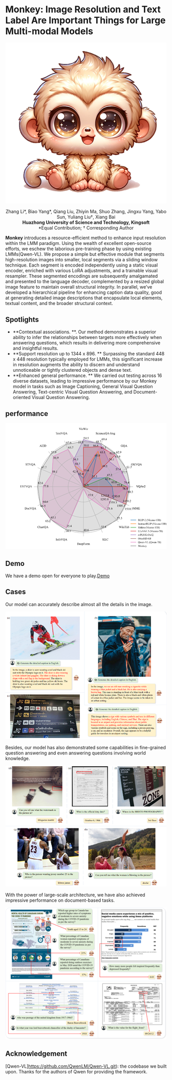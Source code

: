 # Monkey: Image Resolution and Text Label Are Important Things for Large Multi-modal Models

![](images/logo_monkey.png)

<div align="center">
Zhang Li*, Biao Yang*, Qiang Liu, Zhiyin Ma, Shuo Zhang, Jingxu Yang, Yabo Sun, Yuliang Liu†, Xiang Bai
</div>
<div align="center">
<strong>Huazhong University of Science and Technology, Kingsoft</strong>
</div>
<div align="center">
*Equal Contribution; † Corresponding Author
</div>

**Monkey** introduces a resource-efficient method to enhance input resolution within the LMM paradigm. Using the wealth of excellent open-source efforts, we eschew the laborious pre-training phase by using existing LMMs(Qwen-VL). We propose a simple but effective module that segments high-resolution images into smaller, local segments via a sliding window technique. Each segment is encoded independently using a static visual encoder, enriched with various LoRA adjustments, and a trainable visual resampler. These segmented encodings are subsequently amalgamated and presented to the language decoder, complemented by a resized global image feature to maintain overall structural integrity. In parallel, we’ve developed a hierarchical pipeline for enhancing caption data quality, good at generating detailed image descriptions that encapsulate local elements, textual content, and the broader structural context.

## Spotlights

- **Contextual associations. **. Our method demonstrates a superior ability to infer the relationships between targets more effectively when answering questions, which results in delivering more comprehensive and insightful results.
- **Support resolution up to 1344 x 896. ** Surpassing the standard 448 x 448 resolution typically employed for LMMs, this significant increase in resolution augments the ability to discern and understand unnoticeable or tightly clustered objects and dense text. 
- **Enhanced general performance. ** We carried out testing across 16 diverse datasets, leading to impressive performance by our Monkey model in tasks such as Image Captioning, General Visual Question Answering, Text-centric Visual Question Answering, and Document-oriented Visual Question Answering.

## performance

![](images/radar.png)

## Demo

We have a demo open for everyone to play.[Demo](https://74a00f7621c2ecf691.gradio.live/ )

## Cases

Our model can accurately describe almost all the details in the image.

![](images/caption_1.png)

Besides, our model has also demonstrated some capabilities in fine-grained question answering and even answering questions involving world knowledge.

![](images/qa_1.png)

With the power of large-scale architecture, we have also achieved impressive performance on document-based tasks.

![](images/Doc_Chart.png)

## Acknowledgement

[Qwen-VL]https://github.com/QwenLM/Qwen-VL.git): the codebase we built upon. Thanks for the authors of Qwen for providing the framework.

